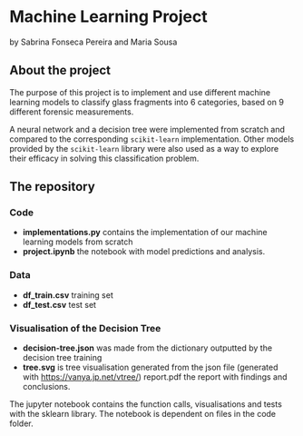 # Machine Learning Project
by Sabrina Fonseca Pereira and Maria Sousa

## About the project
The purpose of this project is to implement and use different machine learning models to classify
glass fragments into 6 categories, based on 9 different forensic measurements. 

A neural network and a decision tree were implemented from scratch and compared to the corresponding `scikit-learn` implementation. Other models provided by the `scikit-learn` library were also used as a way to explore their efficacy in solving this classification problem.

## The repository
### Code
- **implementations.py** contains the implementation of our machine learning models from scratch
- **project.ipynb** the notebook with model predictions and analysis.

### Data
- **df_train.csv** training set
- **df_test.csv** test set

### Visualisation of the Decision Tree
- **decision-tree.json** was made from the dictionary outputted by the decision tree training
- **tree.svg** is tree visualisation generated from the json file (generated with https://vanya.jp.net/vtree/)
report.pdf the report with findings and conclusions.

The jupyter notebook contains the function calls, visualisations and tests with the sklearn library. The notebook is dependent on files in the code folder. 